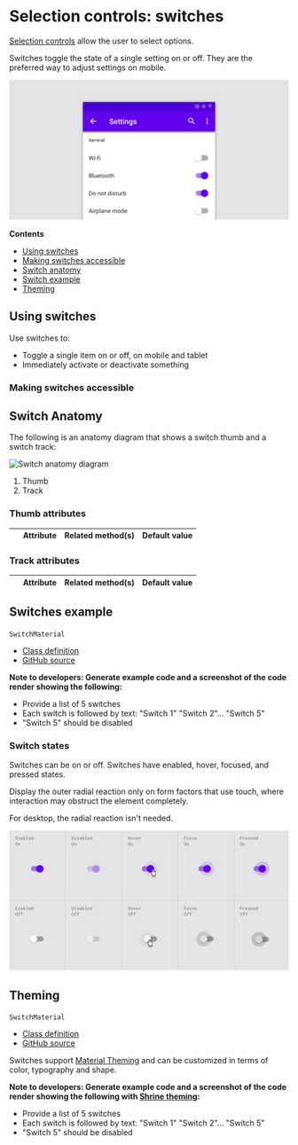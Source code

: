 <!--docs:
title: "Material selection controls: Switches"
layout: detail
section: components
excerpt: "Selection controls allow the user to select options."
iconId: 
path: /catalog/SelectionControlSwitches/
-->

# Selection controls: switches

[Selection controls](https://material.io/components/selection-controls#usage) allow the user to select options.

Switches toggle the state of a single setting on or off. They are the preferred way to adjust settings on mobile.

![Switch hero example for menu options](assets/switch-hero.png)

**Contents**

* [Using switches](#using-radio-buttons)
* [Making switches accessible](#making-radio-buttons-accessible)
* [Switch anatomy](#switch-anatomy)
* [Switch example](#switch-example)
* [Theming](#theming)

## Using switches

Use switches to:

* Toggle a single item on or off, on mobile and tablet
* Immediately activate or deactivate something


### Making switches accessible

## Switch Anatomy

The following is an anatomy diagram that shows a switch thumb and a switch track:

![Switch anatomy diagram](assets/switches-anatomy.png)

1. Thumb
1. Track

### Thumb attributes

&nbsp; | Attribute | Related method(s) | Default value
------ | --------- | ----------------- | -------------

### Track attributes

&nbsp; | Attribute | Related method(s) | Default value
------ | --------- | ----------------- | -------------


## Switches example

`SwitchMaterial`
* [Class definition](https://developer.android.com/reference/android/support/v7/widget/SwitchCompat)
* [GitHub source](https://github.com/material-components/material-components-android/tree/master/lib/java/com/google/android/material/switchmaterial/SwitchMaterial.java)

**Note to developers: Generate example code and a screenshot of the code render showing the following:**
* Provide a list of 5 switches
* Each switch is followed by text: "Switch 1" "Switch 2"... "Switch 5"
* "Switch 5" should be disabled

### Switch states

Switches can be on or off. Switches have enabled, hover, focused, and pressed states.

Display the outer radial reaction only on form factors that use touch, where interaction may obstruct the element completely.

For desktop, the radial reaction isn't needed.

![Switch states in an array. Columns are enabled, disabled, hover, focused, pressed. Rows are on or off](assets/switch-states.png)

## Theming

`SwitchMaterial`
* [Class definition](https://developer.android.com/reference/android/support/v7/widget/SwitchCompat)
* [GitHub source](https://github.com/material-components/material-components-android/tree/master/lib/java/com/google/android/material/switchmaterial/SwitchMaterial.java)

Switches support [Material Theming](https://material.io/components/buttons/#theming) and can be
customized in terms of color, typography and shape.

**Note to developers: Generate example code and a screenshot of the code render showing the following with [Shrine theming](https://material.io/design/material-studies/shrine.html#when-to-adapt):**
* Provide a list of 5 switches
* Each switch is followed by text: "Switch 1" "Switch 2"... "Switch 5"
* "Switch 5" should be disabled

